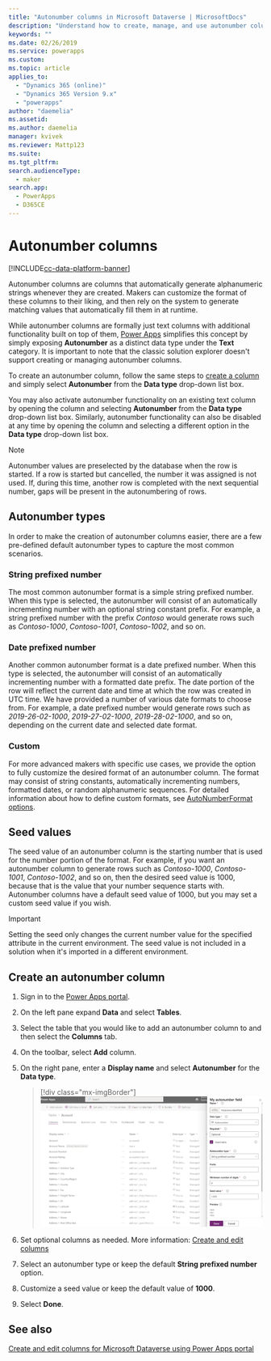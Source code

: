 ```yaml
---
title: "Autonumber columns in Microsoft Dataverse | MicrosoftDocs"
description: "Understand how to create, manage, and use autonumber columns"
keywords: ""
ms.date: 02/26/2019
ms.service: powerapps
ms.custom: 
ms.topic: article
applies_to: 
  - "Dynamics 365 (online)"
  - "Dynamics 365 Version 9.x"
  - "powerapps"
author: "daemelia"
ms.assetid:
ms.author: daemelia
manager: kvivek
ms.reviewer: Mattp123
ms.suite: 
ms.tgt_pltfrm: 
search.audienceType: 
  - maker
search.app: 
  - PowerApps
  - D365CE
---
```

# Autonumber columns

[!INCLUDE[cc-data-platform-banner](../../includes/cc-data-platform-banner.md)]

Autonumber columns are columns that automatically generate alphanumeric strings whenever they are created. Makers can customize the format of these columns to their liking, and then rely on the system to generate matching values that automatically fill them in at runtime.

While autonumber columns are formally just text columns with additional functionality built on top of them, [Power Apps](https://make.powerapps.com/?utm_source=padocs&utm_medium=linkinadoc&utm_campaign=referralsfromdoc) simplifies this concept by simply exposing **Autonumber** as a distinct data type under the **Text** category. It is important to note that the classic solution explorer doesn't support creating or managing autonumber columns.

To create an autonumber column, follow the same steps to [create a column](create-edit-field-portal.md#create-a-column) and simply select **Autonumber** from the **Data type** drop-down list box. 

You may also activate autonumber functionality on an existing text column by opening the column and selecting **Autonumber** from the **Data type** drop-down list box. Similarly, autonumber functionality can also be disabled at any time by opening the column and selecting a different option in the **Data type** drop-down list box.

> [!NOTE]
>Autonumber values are preselected by the database when the row is started. If a row is started but cancelled, the number it was assigned is not used. If, during this time, another row is completed with the next sequential number, gaps will be present in the autonumbering of rows.

## Autonumber types

In order to make the creation of autonumber columns easier, there are a few pre-defined default autonumber types to capture the most common scenarios. 

### String prefixed number

The most common autonumber format is a simple string prefixed number. When this type is selected, the autonumber will consist of an automatically incrementing number with an optional string constant prefix. 
For example, a string prefixed number with the prefix *Contoso* would generate rows such as *Contoso-1000*, *Contoso-1001*, *Contoso-1002*, and so on.

### Date prefixed number

Another common autonumber format is a date prefixed number. When this type is selected, the autonumber will consist of an automatically incrementing number with a formatted date prefix. The date portion of the row will reflect the current date and time at which the row was created in UTC time. We have provided a number of various date formats to choose from.
For example, a date prefixed number would generate rows such as *2019-26-02-1000*, *2019-27-02-1000*, *2019-28-02-1000*, and so on, depending on the current date and selected date format.

### Custom

For more advanced makers with specific use cases, we provide the option to fully customize the desired format of an autonumber column. The format may consist of string constants, automatically incrementing numbers, formatted dates, or random alphanumeric sequences.
For detailed information about how to define custom formats, see [AutoNumberFormat options](https://docs.microsoft.com/dynamics365/customer-engagement/developer/create-auto-number-attributes#autonumberformat-options).

## Seed values

The seed value of an autonumber column is the starting number that is used for the number portion of the format. 
For example, if you want an autonumber column to generate rows such as *Contoso-1000*, *Contoso-1001*, *Contoso-1002*, and so on, then the desired seed value is 1000, because that is the value that your number sequence starts with. 
Autonumber columns have a default seed value of 1000, but you may set a custom seed value if you wish. 


> [!IMPORTANT]
> Setting the seed only changes the current number value for the specified attribute in the current environment. The seed value is not included in a solution when it's imported in a different environment. 

## Create an autonumber column
  
1.  Sign in to the [Power Apps portal](https://make.powerapps.com/?utm_source=padocs&utm_medium=linkinadoc&utm_campaign=referralsfromdoc).
  
2.  On the left pane expand **Data** and select **Tables**.
  
3.  Select the table that you would like to add an autonumber column to and then select the **Columns** tab.
  
4.  On the toolbar, select **Add** column.  
  
5.  On the right pane, enter a **Display name** and select **Autonumber** for the **Data type**.

    > [!div class="mx-imgBorder"] 
    > ![Create an autonumber column](media/create-autonumber-field.png "Create an autonumber column")
  
6. Set optional columns as needed. More information: [Create and edit columns](create-edit-field-portal.md#create-a-column)

7. Select an autonumber type or keep the default **String prefixed number** option.

8. Customize a seed value or keep the default value of **1000**.

9. Select **Done**.

## See also
 [Create and edit columns for Microsoft Dataverse using Power Apps portal](create-edit-field-portal.md)
